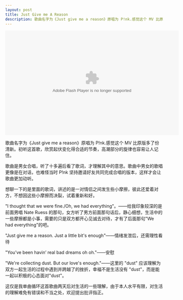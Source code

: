 ```yaml
---
layout: post
title: Just Give me A Reason
description: 歌曲名字为《Just give me a reason》原唱为 P!nk.感觉这个 MV 比原版多了份清新。初听这首歌，欣赏起伏变化得合适的节奏，高潮部分的旋律也容易让人记住。
---
```


<embed class="w-60 sm:w-auto mx-auto" src="https://player.yinyuetai.com/video/player/630585/v_0.swf" quality="high" width="555" height="334" align="middle"  allowScriptAccess="sameDomain" allowfullscreen="true" type="application/x-shockwave-flash" />

歌曲名字为《Just give me a reason》原唱为 P!nk.感觉这个 MV 比原版多了份清新。初听这首歌，欣赏起伏变化得合适的节奏，高潮部分的旋律也容易让人记住。

歌曲是男女合唱，听了十多遍后看了歌词，才理解其中的意思。歌曲中男女的歌唱更像是在对话，也难怪当时 P!nk 坚持邀请好友共同完成合唱的版本，这样才会让歌曲更加动听。

想聊一下的是里面的歌词，讲述的是一对情侣之间发生些小摩擦，彼此还爱着对方，不想因这些小摩擦而决裂，试着重新和好。

"I thought that we were fine./Oh, we had everything"。——给我印象较深的是前面男唱 Nate Ruess 的那句，女方听了男方前面那句话后，静心细想，生活中的一些摩擦都是小事，需要的只是双方都开心见诚去对待，才有了后面那句"We had everything"的吧。

"Just give me a reason. Just a little bit's enough"——情绪发泄后，还需理性看待

"You’ve been havin’ real bad dreams oh oh."——安慰

"We're collecting dust. But our love's enough."——这里的 "dust" 应该理解为双方一起生活的过程中遇到并跨越了的挫折，幸福不是生活没有 "dust"，而是能一起以积极的心态面对"dust"。

这仅是我单曲循环这首歌曲两天后对生活的一些理解，由于本人水平有限，对生活的理解难免有错误和不当之处，欢迎提出批评指正。
